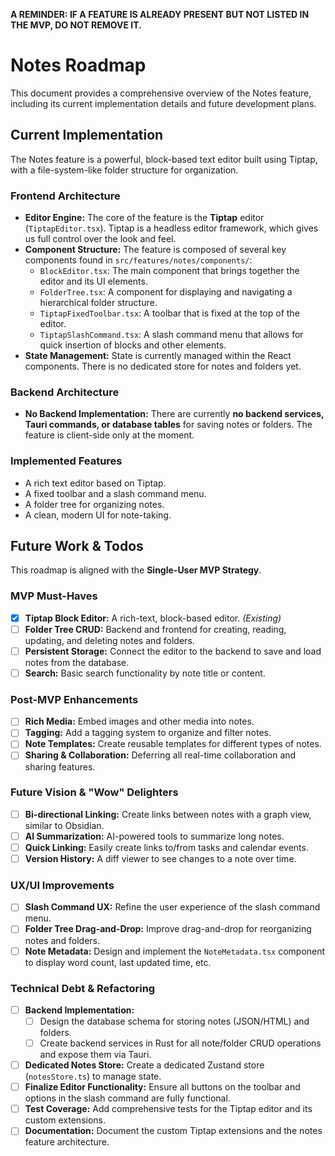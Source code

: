 **A REMINDER: IF A FEATURE IS ALREADY PRESENT BUT NOT LISTED IN THE MVP, DO NOT REMOVE IT.**

# Notes Roadmap

This document provides a comprehensive overview of the Notes feature, including its current implementation details and future development plans.

## Current Implementation

The Notes feature is a powerful, block-based text editor built using Tiptap, with a file-system-like folder structure for organization.

### Frontend Architecture

- **Editor Engine:** The core of the feature is the **Tiptap** editor (`TiptapEditor.tsx`). Tiptap is a headless editor framework, which gives us full control over the look and feel.
- **Component Structure:** The feature is composed of several key components found in `src/features/notes/components/`:
    - `BlockEditor.tsx`: The main component that brings together the editor and its UI elements.
    - `FolderTree.tsx`: A component for displaying and navigating a hierarchical folder structure.
    - `TiptapFixedToolbar.tsx`: A toolbar that is fixed at the top of the editor.
    - `TiptapSlashCommand.tsx`: A slash command menu that allows for quick insertion of blocks and other elements.
- **State Management:** State is currently managed within the React components. There is no dedicated store for notes and folders yet.

### Backend Architecture

- **No Backend Implementation:** There are currently **no backend services, Tauri commands, or database tables** for saving notes or folders. The feature is client-side only at the moment.

### Implemented Features

- A rich text editor based on Tiptap.
- A fixed toolbar and a slash command menu.
- A folder tree for organizing notes.
- A clean, modern UI for note-taking.

## Future Work & Todos

This roadmap is aligned with the **Single-User MVP Strategy**.

### MVP Must-Haves

- [x] **Tiptap Block Editor:** A rich-text, block-based editor. *(Existing)*
- [ ] **Folder Tree CRUD:** Backend and frontend for creating, reading, updating, and deleting notes and folders.
- [ ] **Persistent Storage:** Connect the editor to the backend to save and load notes from the database.
- [ ] **Search:** Basic search functionality by note title or content.

### Post-MVP Enhancements

- [ ] **Rich Media:** Embed images and other media into notes.
- [ ] **Tagging:** Add a tagging system to organize and filter notes.
- [ ] **Note Templates:** Create reusable templates for different types of notes.
- [ ] **Sharing & Collaboration:** Deferring all real-time collaboration and sharing features.

### Future Vision & "Wow" Delighters

- [ ] **Bi-directional Linking:** Create links between notes with a graph view, similar to Obsidian.
- [ ] **AI Summarization:** AI-powered tools to summarize long notes.
- [ ] **Quick Linking:** Easily create links to/from tasks and calendar events.
- [ ] **Version History:** A diff viewer to see changes to a note over time.

### UX/UI Improvements

- [ ] **Slash Command UX:** Refine the user experience of the slash command menu.
- [ ] **Folder Tree Drag-and-Drop:** Improve drag-and-drop for reorganizing notes and folders.
- [ ] **Note Metadata:** Design and implement the `NoteMetadata.tsx` component to display word count, last updated time, etc.

### Technical Debt & Refactoring

- [ ] **Backend Implementation:**
    - [ ] Design the database schema for storing notes (JSON/HTML) and folders.
    - [ ] Create backend services in Rust for all note/folder CRUD operations and expose them via Tauri.
- [ ] **Dedicated Notes Store:** Create a dedicated Zustand store (`notesStore.ts`) to manage state.
- [ ] **Finalize Editor Functionality:** Ensure all buttons on the toolbar and options in the slash command are fully functional.
- [ ] **Test Coverage:** Add comprehensive tests for the Tiptap editor and its custom extensions.
- [ ] **Documentation:** Document the custom Tiptap extensions and the notes feature architecture. 